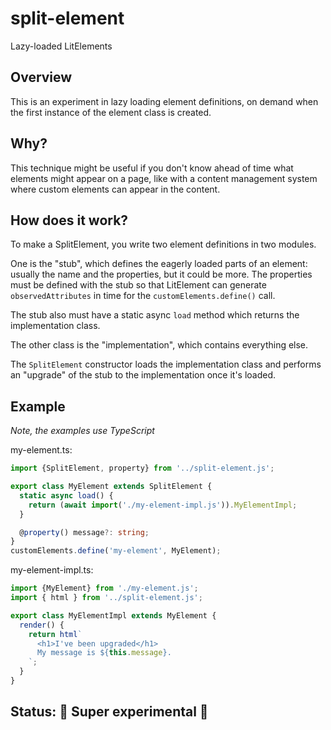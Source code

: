 # split-element
Lazy-loaded LitElements

## Overview

This is an experiment in lazy loading element definitions, on demand when the first instance of the element class is created.

## Why?

This technique might be useful if you don't know ahead of time what elements might appear on a page, like with a content management system where custom elements can appear in the content.

## How does it work?

To make a SplitElement, you write two element definitions in two modules.

One is the "stub", which defines the eagerly loaded parts of an element: usually the name and the properties, but it could be more. The properties must be defined with the stub so that LitElement can generate `observedAttributes` in time for the `customElements.define()` call.

The stub also must have a static async `load` method which returns the implementation class.

The other class is the "implementation", which contains everything else.

The `SplitElement` constructor loads the implementation class and performs an
"upgrade" of the stub to the implementation once it's loaded.

## Example

_Note, the examples use TypeScript_

my-element.ts:
```ts
import {SplitElement, property} from '../split-element.js';

export class MyElement extends SplitElement {
  static async load() {
    return (await import('./my-element-impl.js')).MyElementImpl;
  }

  @property() message?: string;
}
customElements.define('my-element', MyElement);
```

my-element-impl.ts:
```ts
import {MyElement} from './my-element.js';
import { html } from '../split-element.js';

export class MyElementImpl extends MyElement {
  render() {
    return html`
      <h1>I've been upgraded</h1>
      My message is ${this.message}.
    `;
  }
}
```

## Status: 🚧 Super experimental 🚧

